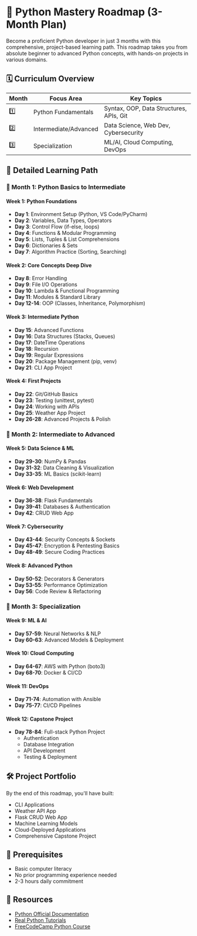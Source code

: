 # 🐍 Python Mastery Roadmap (3-Month Plan)

Become a proficient Python developer in just 3 months with this comprehensive, project-based learning path. This roadmap takes you from absolute beginner to advanced Python concepts, with hands-on projects in various domains.

## 🗓️ Curriculum Overview

| Month | Focus Area | Key Topics |
|-------|------------|------------|
| 1️⃣ | Python Fundamentals | Syntax, OOP, Data Structures, APIs, Git |
| 2️⃣ | Intermediate/Advanced | Data Science, Web Dev, Cybersecurity |
| 3️⃣ | Specialization | ML/AI, Cloud Computing, DevOps |

## 📅 Detailed Learning Path

### 🌟 Month 1: Python Basics to Intermediate

#### Week 1: Python Foundations
- **Day 1**: Environment Setup (Python, VS Code/PyCharm)
- **Day 2**: Variables, Data Types, Operators
- **Day 3**: Control Flow (if-else, loops)
- **Day 4**: Functions & Modular Programming
- **Day 5**: Lists, Tuples & List Comprehensions
- **Day 6**: Dictionaries & Sets
- **Day 7**: Algorithm Practice (Sorting, Searching)

#### Week 2: Core Concepts Deep Dive
- **Day 8**: Error Handling
- **Day 9**: File I/O Operations
- **Day 10**: Lambda & Functional Programming
- **Day 11**: Modules & Standard Library
- **Day 12-14**: OOP (Classes, Inheritance, Polymorphism)

#### Week 3: Intermediate Python
- **Day 15**: Advanced Functions
- **Day 16**: Data Structures (Stacks, Queues)
- **Day 17**: DateTime Operations
- **Day 18**: Recursion
- **Day 19**: Regular Expressions
- **Day 20**: Package Management (pip, venv)
- **Day 21**: CLI App Project

#### Week 4: First Projects
- **Day 22**: Git/GitHub Basics
- **Day 23**: Testing (unittest, pytest)
- **Day 24**: Working with APIs
- **Day 25**: Weather App Project
- **Day 26-28**: Advanced Projects & Polish

### 🚀 Month 2: Intermediate to Advanced

#### Week 5: Data Science & ML
- **Day 29-30**: NumPy & Pandas
- **Day 31-32**: Data Cleaning & Visualization
- **Day 33-35**: ML Basics (scikit-learn)

#### Week 6: Web Development
- **Day 36-38**: Flask Fundamentals
- **Day 39-41**: Databases & Authentication
- **Day 42**: CRUD Web App

#### Week 7: Cybersecurity
- **Day 43-44**: Security Concepts & Sockets
- **Day 45-47**: Encryption & Pentesting Basics
- **Day 48-49**: Secure Coding Practices

#### Week 8: Advanced Python
- **Day 50-52**: Decorators & Generators
- **Day 53-55**: Performance Optimization
- **Day 56**: Code Review & Refactoring

### 🎯 Month 3: Specialization

#### Week 9: ML & AI
- **Day 57-59**: Neural Networks & NLP
- **Day 60-63**: Advanced Models & Deployment

#### Week 10: Cloud Computing
- **Day 64-67**: AWS with Python (boto3)
- **Day 68-70**: Docker & CI/CD

#### Week 11: DevOps
- **Day 71-74**: Automation with Ansible
- **Day 75-77**: CI/CD Pipelines

#### Week 12: Capstone Project
- **Day 78-84**: Full-stack Python Project
  - Authentication
  - Database Integration
  - API Development
  - Testing & Deployment

## 🛠️ Project Portfolio
By the end of this roadmap, you'll have built:
- CLI Applications
- Weather API App
- Flask CRUD Web App
- Machine Learning Models
- Cloud-Deployed Applications
- Comprehensive Capstone Project

## 📌 Prerequisites
- Basic computer literacy
- No prior programming experience needed
- 2-3 hours daily commitment

## 🔗 Resources
- [Python Official Documentation](https://docs.python.org/3/)
- [Real Python Tutorials](https://realpython.com)
- [FreeCodeCamp Python Course](https://www.freecodecamp.org/learn/scientific-computing-with-python/)
